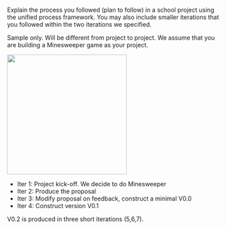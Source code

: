 <panel header="Q: Explain the process you followed (plan to follow) in a school project using the unified process framework.">
<question has-input="true">

Explain the process you followed (plan to follow) in a school project using the unified process framework. You may also include smaller iterations that you followed within the two iterations we specified.

<div slot="answer">

Sample only. Will be different from project to project. We assume that you are building a Minesweeper game as your project.

<img src="{{baseUrl}}/processModels/exampleProcessModels/unifiedProcess/images/minesweeper.png" height="280" />
<p/>

* Iter 1: Project kick-off. We decide to do Minesweeper
* Iter 2: Produce the proposal
* Iter 3: Modify proposal on feedback, construct a minimal V0.0
* Iter 4: Construct version V0.1

V0.2 is produced in three short iterations (5,6,7).

</div>
</question>
</panel>
